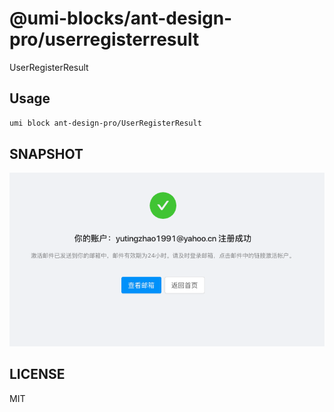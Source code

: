 # @umi-blocks/ant-design-pro/userregisterresult

UserRegisterResult

## Usage

```sh
umi block ant-design-pro/UserRegisterResult
```

## SNAPSHOT

![SNAPSHOT](./snapshot.png)

## LICENSE

MIT
